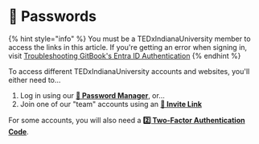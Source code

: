 # 👥 Passwords

{% hint style="info" %}
You must be a TEDxIndianaUniversity member to access the links in this article. If you're getting an error when signing in, visit [Troubleshooting GitBook's Entra ID Authentication](../team-resources/digital/troubleshooting-gitbooks-entra-id-authentication.md)
{% endhint %}

To access different TEDxIndianaUniversity accounts and websites, you'll either need to...

1. Log in using our [**🔑 Password Manager**](https://kb.tedxiu.com/i/passwords/password-manager), or...
2. Join one of our "team" accounts using an [**🔗 Invite Link**](https://kb.tedxiu.com/i/passwords/invite-links)

For some accounts, you will also need a [**2️⃣ Two-Factor Authentication Code**](https://kb.tedxiu.com/i/passwords/two-factor-authentication-2fa).

